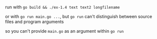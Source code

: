 run with `go build && ./ex-1.4 text text2 longfilename`

or with `go run main.go ...`, but `go run` can't distinguish between
source files and program arguments

so you can't provide `main.go` as an argument within `go run`
